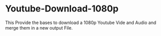 # Youtube-Download-1080p
This Provide the bases to download a 1080p Youtube Vide and Audio and merge them in a new output File.

